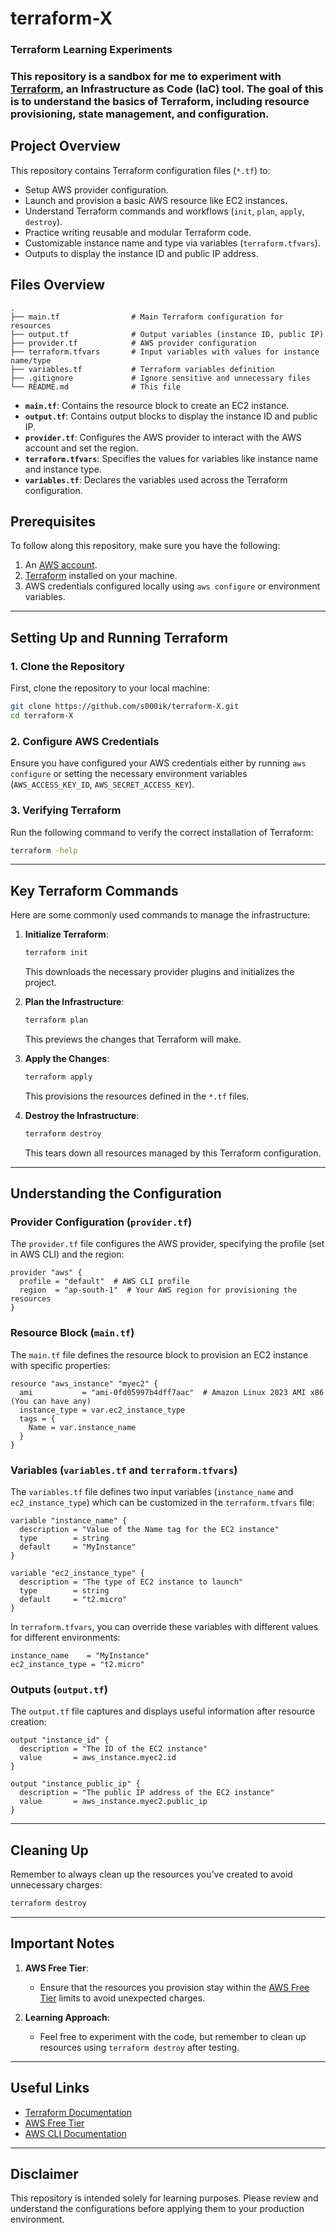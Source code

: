 # terraform-X 
### Terraform Learning Experiments

### This repository is a sandbox for me to experiment with [Terraform](https://www.terraform.io/), an Infrastructure as Code (IaC) tool. The goal of this is to understand the basics of Terraform, including resource provisioning, state management, and configuration.


## Project Overview

This repository contains Terraform configuration files (`*.tf`) to:
- Setup AWS provider configuration.
- Launch and provision a basic AWS resource like EC2 instances.
- Understand Terraform commands and workflows (`init`, `plan`, `apply`, `destroy`).
- Practice writing reusable and modular Terraform code.
- Customizable instance name and type via variables (`terraform.tfvars`).
- Outputs to display the instance ID and public IP address.

## Files Overview

```plaintext
.
├── main.tf                # Main Terraform configuration for resources
├── output.tf              # Output variables (instance ID, public IP)
├── provider.tf            # AWS provider configuration
├── terraform.tfvars       # Input variables with values for instance name/type
├── variables.tf           # Terraform variables definition
├── .gitignore             # Ignore sensitive and unnecessary files
└── README.md              # This file
```

- **`main.tf`**: Contains the resource block to create an EC2 instance.
- **`output.tf`**: Contains output blocks to display the instance ID and public IP.
- **`provider.tf`**: Configures the AWS provider to interact with the AWS account and set the region.
- **`terraform.tfvars`**: Specifies the values for variables like instance name and instance type.
- **`variables.tf`**: Declares the variables used across the Terraform configuration.


## Prerequisites

To follow along this repository, make sure you have the following:
1. An [AWS account](https://aws.amazon.com/free).
2. [Terraform](https://www.terraform.io/downloads) installed on your machine.
3. AWS credentials configured locally using `aws configure` or environment variables.

---

## Setting Up and Running Terraform

### 1. Clone the Repository

First, clone the repository to your local machine:

```bash
git clone https://github.com/s000ik/terraform-X.git
cd terraform-X
```

### 2. Configure AWS Credentials

Ensure you have configured your AWS credentials either by running `aws configure` or setting the necessary environment variables (`AWS_ACCESS_KEY_ID`, `AWS_SECRET_ACCESS_KEY`).

### 3. Verifying Terraform

Run the following command to verify the correct installation of Terraform:

```bash
terraform -help
```
---

## Key Terraform Commands

Here are some commonly used commands to manage the infrastructure:

1. **Initialize Terraform**:
   ```bash
   terraform init
   ```
   This downloads the necessary provider plugins and initializes the project.

2. **Plan the Infrastructure**:
   ```bash
   terraform plan
   ```
   This previews the changes that Terraform will make.

3. **Apply the Changes**:
   ```bash
   terraform apply
   ```
   This provisions the resources defined in the `*.tf` files.

4. **Destroy the Infrastructure**:
   ```bash
   terraform destroy
   ```
   This tears down all resources managed by this Terraform configuration.

---

## Understanding the Configuration

### Provider Configuration (`provider.tf`)

The `provider.tf` file configures the AWS provider, specifying the profile (set in AWS CLI) and the region:

```hcl
provider "aws" {
  profile = "default"  # AWS CLI profile
  region  = "ap-south-1"  # Your AWS region for provisioning the resources
}
```

### Resource Block (`main.tf`)

The `main.tf` file defines the resource block to provision an EC2 instance with specific properties:

```hcl
resource "aws_instance" "myec2" {
  ami           = "ami-0fd05997b4dff7aac"  # Amazon Linux 2023 AMI x86 (You can have any)
  instance_type = var.ec2_instance_type
  tags = {
    Name = var.instance_name
  }
}
```

### Variables (`variables.tf` and `terraform.tfvars`)

The `variables.tf` file defines two input variables (`instance_name` and `ec2_instance_type`) which can be customized in the `terraform.tfvars` file:

```hcl
variable "instance_name" {
  description = "Value of the Name tag for the EC2 instance"
  type        = string
  default     = "MyInstance"
}

variable "ec2_instance_type" {
  description = "The type of EC2 instance to launch"
  type        = string
  default     = "t2.micro"
}
```

In `terraform.tfvars`, you can override these variables with different values for different environments:

```hcl
instance_name    = "MyInstance"
ec2_instance_type = "t2.micro" 
```

### Outputs (`output.tf`)

The `output.tf` file captures and displays useful information after resource creation:

```hcl
output "instance_id" {
  description = "The ID of the EC2 instance"
  value       = aws_instance.myec2.id
}

output "instance_public_ip" {
  description = "The public IP address of the EC2 instance"
  value       = aws_instance.myec2.public_ip
}
```

---

## Cleaning Up

Remember to always clean up the resources you’ve created to avoid unnecessary charges:

```bash
terraform destroy
```

---


## Important Notes

1. **AWS Free Tier**:
   - Ensure that the resources you provision stay within the [AWS Free Tier](https://aws.amazon.com/free/) limits to avoid unexpected charges.

2. **Learning Approach**:
   - Feel free to experiment with the code, but remember to clean up resources using `terraform destroy` after testing.

---

## Useful Links

- [Terraform Documentation](https://www.terraform.io/docs)
- [AWS Free Tier](https://aws.amazon.com/free/)
- [AWS CLI Documentation](https://docs.aws.amazon.com/cli/latest/userguide/cli-configure-quickstart.html)

---

## Disclaimer

This repository is intended solely for learning purposes. Please review and understand the configurations before applying them to your production environment.



